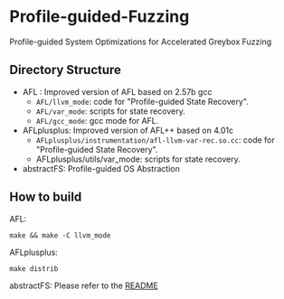 # Profile-guided-Fuzzing
Profile-guided System Optimizations for Accelerated Greybox Fuzzing

## Directory Structure

* AFL : Improved version of AFL based on 2.57b gcc
    * `AFL/llvm_mode`: code for "Profile-guided State Recovery".
    * `AFL/var_mode`: scripts for state recovery.
    * `AFL/gcc_mode`: gcc mode for AFL.
* AFLplusplus: Improved version of AFL++ based on 4.01c
    * `AFLplusplus/instrumentation/afl-llvm-var-rec.so.cc`: code for "Profile-guided State Recovery".
    * AFLplusplus/utils/var_mode: scripts for state recovery.
* abstractFS: Profile-guided OS Abstraction

## How to build

AFL:
```
make && make -C llvm_mode
```

AFLplusplus:
```
make distrib
```

abstractFS: Please refer to the [README](./abstractFS/README.md)

